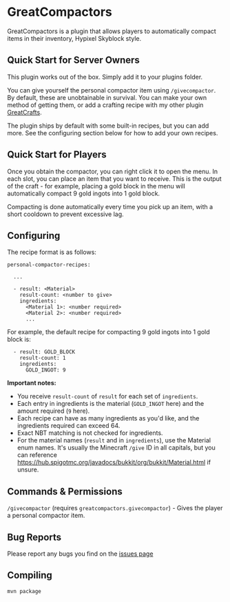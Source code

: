 # GreatCompactors

GreatCompactors is a plugin that allows players to automatically compact items in their inventory, Hypixel Skyblock style.

## Quick Start for Server Owners

This plugin works out of the box. Simply add it to your plugins folder.

You can give yourself the personal compactor item using `/givecompactor`.
By default, these are unobtainable in survival.
You can make your own method of getting them, or add a crafting recipe with my other plugin [GreatCrafts](https://modrinth.com/plugin/greatcrafts).

The plugin ships by default with some built-in recipes, but you can add more.
See the configuring section below for how to add your own recipes.

## Quick Start for Players

Once you obtain the compactor, you can right click it to open the menu.
In each slot, you can place an item that you want to receive.
This is the output of the craft - for example, placing a gold block in the menu will automatically compact 9 gold ingots into 1 gold block.

Compacting is done automatically every time you pick up an item, with a short cooldown to prevent excessive lag.

## Configuring

The recipe format is as follows:

```
personal-compactor-recipes:

  ...

  - result: <Material>
    result-count: <number to give>
    ingredients:
      <Material 1>: <number required>
      <Material 2>: <number required>
      ...
```

For example, the default recipe for compacting 9 gold ingots into 1 gold block is:

```
  - result: GOLD_BLOCK
    result-count: 1
    ingredients:
      GOLD_INGOT: 9
```

**Important notes:**
- You receive `result-count` of `result` for each set of `ingredients`.
- Each entry in ingredients is the material (`GOLD_INGOT` here) and the amount required (`9` here).
- Each recipe can have as many ingredients as you'd like, and the ingredients required can exceed 64.
- Exact NBT matching is not checked for ingredients.
- For the material names (`result` and in `ingredients`), use the Material enum names. It's usually the Minecraft `/give` ID in all capitals, but you can reference https://hub.spigotmc.org/javadocs/bukkit/org/bukkit/Material.html if unsure.

## Commands & Permissions

`/givecompactor` (requires `greatcompactors.givecompactor`) - Gives the player a personal compactor item.

## Bug Reports

Please report any bugs you find on the [issues page](https://github.com/greatericontop/GreatCompactors/issues)

## Compiling

`mvn package`
